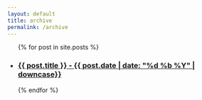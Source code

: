 ```yaml
---
layout: default
title: archive
permalink: /archive
---
```


<div class="archive">
<nav>
    <ul>
    {% for post in site.posts %}
    <h3>
       <li id="archive-links"><a href="{{ post.url }}">{{ post.title }} - {{ post.date | date: "%d %b %Y" | downcase}}</a></li>
    </h3>
    {% endfor %}
   </ul>
</nav>
</div>
